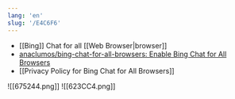 ```yaml
---
lang: 'en'
slug: '/E4C6F6'
---
```


- [[Bing]] Chat for all [[Web Browser|browser]]
- [anaclumos/bing-chat-for-all-browsers: Enable Bing Chat for All Browsers](https://github.com/anaclumos/bing-chat-for-all-browsers)
- [[Privacy Policy for Bing Chat for All Browsers]]

![[675244.png]]
![[623CC4.png]]
